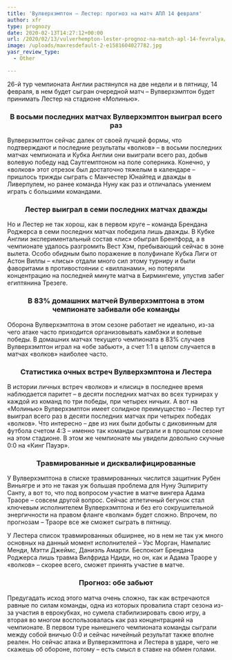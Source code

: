 ```yaml
---
title: 'Вулверхэмптон – Лестер: прогноз на матч АПЛ 14 февраля'
author: xfr
type: prognozy
date: 2020-02-13T14:27:12+00:00
url: /2020/02/13/vulverhempton-lester-prognoz-na-match-apl-14-fevralya/
image: /uploads/maxresdefault-2-e1581604027782.jpg
yasr_review_type:
  - Other

---
```

26-й тур чемпионата Англии растянулся на две недели и в пятницу, 14 февраля, в нем будет сыгран очередной матч – Вулверхэмптон будет принимать Лестер на стадионе &#171;Молинью&#187;.

<h3 style="text-align: center">
  <strong>В восьми последних матчах Вулверхэмптон выиграл всего раз</strong>
</h3>

Вулверхэмптон сейчас далек от своей лучшей формы, что подтверждают и последние результаты &#171;волков&#187; – в восьми последних матчах чемпионата и Кубка Англии они выиграли всего раз, добыв волевую победу над Саутгемптоном на поле соперника. Конечно, у &#171;волков&#187; этот отрезок был достаточно тяжелым в календаре – пришлось трижды сыграть с Манчестер Юнайтед и дважды в Ливерпулем, но ранее команда Нуну как раз и отличалась умением играть с большими командами.

<h3 style="text-align: center">
  <strong>Лестер выиграл в семи последних матчах дважды</strong>
</h3>

Но и Лестер не так хорош, как в первом круге – команда Брендана Роджерса в семи последних матчах победила лишь дважды. В Кубке Англии экспериментальный состав &#171;лис&#187; обыграл Брентфорд, а в чемпионате удалось разгромить Вест Хэм, пребывающий сейчас в зоне вылета. Особо обидным было поражение в полуфинале Кубка Лиги от Астон Виллы – &#171;лисы&#187; отдали много сил этому турниру и были фаворитами в противостоянии с &#171;вилланами&#187;, но потеряли концентрацию на последней минуте матча в Бирмингеме, упустив забег египтянина Трезеге.

<h3 style="text-align: center">
  <strong>В 83% домашних матчей Вулверхэмптона в этом чемпионате забивали обе команды</strong>
</h3>

Оборона Вулверхэмптона в этом сезоне работает не идеально, из-за чего атаке часто приходится организовывать камбэки и волевые победы. В домашних матчах текущего чемпионата в 83% случаев Вулверхэмптон играл на &#171;обе забьют&#187;, а счет 1:1 в целом случается в матчах &#171;волков&#187; наиболее часто.

<h3 style="text-align: center">
  <strong>Статистика очных встреч Вулверхэмптона и Лестера</strong>
</h3>

В истории личных встреч &#171;волков&#187; и &#171;лисиц&#187; в последнее время наблюдается паритет – в десяти последних матчах во всех турнирах у каждой из команд по три победы, при четырех ничьих. А вот на &#171;Молинью&#187; Вулверхэмптон имеет солидное преимущество – Лестер тут выиграл всего раз в десяти последних матчах при четырех победах &#171;волков&#187;. Что интересно – две из них были добыты с диковинным для футбола счетом 4:3 – именно так команды сыграли и в прошлом сезоне на этом стадионе. В этом же чемпионате мы увидели довольно скучные 0:0 на &#171;Кинг Пауэр&#187;.

<h3 style="text-align: center">
  <strong>Травмированные и дисквалифицированные</strong>
</h3>

У Вулверхэмптона в списке травмированных числится защитник Рубен Виньягре и это не такая уж большая проблема для Нуну Эшпириту Санту, а вот то, что под вопросом участие в матче вингера Адама Траоре – совсем другой вопрос. Сейчас атлетичный бегунок стал ключевым исполнителем Вулверхэмптона и без его сокрушительной энергичности на правом фланге &#171;волкам&#187; будет сложно. Впрочем, по прогнозам – Траоре все же сможет сыграть в пятницу.

У Лестера список травмированных обширнее, но в нем не так уж много основных на данный момент исполнителей – Уэс Морган, Нампалис Менди, Мэтти Джеймс, Даниэль Амарти. Беспокоит Брендана Роджерса лишь травма Вилфрида Ндиди, но он, как и Адама Траоре у &#171;волков&#187; – скорее всего, сможет принять участие в матче.

<h3 style="text-align: center">
  <strong>Прогноз: обе забьют</strong>
</h3>

Предугадать исход этого матча очень сложно, так как встречаются равные по силам команды, одна из которых провалила старт сезона из-за участия в еврокубках, но сумела стабилизировать свою игру, а вторая во многом воспользовалась как раз концентрацией на чемпионате. В первом туре нынешнего чемпионата команды сыграли между собой вничью 0:0 и сейчас ничейный результат также вполне реален. Но сейчас атака и Вулверхэмптона и Лестера в ударе, чего не скажешь об обороне, потому – есть смысл в ставке на обмен голами.